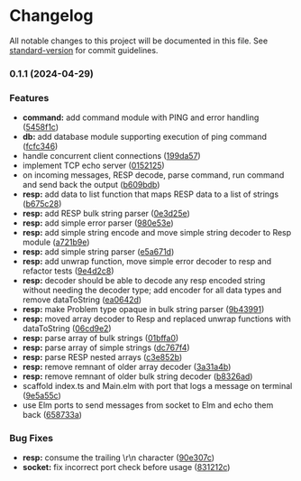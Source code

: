 # Changelog

All notable changes to this project will be documented in this file. See [standard-version](https://github.com/conventional-changelog/standard-version) for commit guidelines.

### 0.1.1 (2024-04-29)


### Features

* **command:** add command module with PING and error handling ([5458f1c](https://github.com/sumanjitsg/redistil/commit/5458f1c4221c989398e2fadf334bc9b19601d0a7))
* **db:** add database module supporting execution of ping command ([fcfc346](https://github.com/sumanjitsg/redistil/commit/fcfc34621522776a94e57e850b7e0fd42da25fa5))
* handle concurrent client connections ([199da57](https://github.com/sumanjitsg/redistil/commit/199da57dfcaeb0abae5ea41a080b88197e1af703))
* implement TCP echo server ([0152125](https://github.com/sumanjitsg/redistil/commit/01521254bc5457853aff9cb22c5b0391804d563b))
* on incoming messages, RESP decode, parse command, run command and send back the output ([b609bdb](https://github.com/sumanjitsg/redistil/commit/b609bdb79436d763fb970e80dc1818e153ed66d1))
* **resp:** add data to list function that maps RESP data to a list of strings ([b675c28](https://github.com/sumanjitsg/redistil/commit/b675c28cf3ceef771d11a3ad179f9f0627a9dada))
* **resp:** add RESP bulk string parser ([0e3d25e](https://github.com/sumanjitsg/redistil/commit/0e3d25eb5b4d398af4876cd9cb49db34b597c64b))
* **resp:** add simple error parser ([980e53e](https://github.com/sumanjitsg/redistil/commit/980e53e31605d8543b7448fc92a4117920767a83))
* **resp:** add simple string encode and move simple string decoder to Resp module ([a721b9e](https://github.com/sumanjitsg/redistil/commit/a721b9e222afa1f1659d0d150da9607329d115e3))
* **resp:** add simple string parser ([e5a671d](https://github.com/sumanjitsg/redistil/commit/e5a671d715b30b5d760c366666a9e4474b9e05fa))
* **resp:** add unwrap function, move simple error decoder to resp and refactor tests ([9e4d2c8](https://github.com/sumanjitsg/redistil/commit/9e4d2c819e8fef8cd4aa82bd53595edee8394ee6))
* **resp:** decoder should be able to decode any resp encoded string without needing the decoder type; add encoder for all data types and remove dataToString ([ea0642d](https://github.com/sumanjitsg/redistil/commit/ea0642dedec9336d88b20cdb81c7ace9583738fb))
* **resp:** make Problem type opaque in bulk string parser ([9b43991](https://github.com/sumanjitsg/redistil/commit/9b43991a4c58a58181407885e2ee014939a90599))
* **resp:** moved array decoder to Resp and replaced unwrap functions with dataToString ([06cd9e2](https://github.com/sumanjitsg/redistil/commit/06cd9e2eb20d50c1e2647ee41c6f995fd8bd28a0))
* **resp:** parse array of bulk strings ([01bffa0](https://github.com/sumanjitsg/redistil/commit/01bffa086a0da173199a71a32bac555af1357f03))
* **resp:** parse array of simple strings ([dc767f4](https://github.com/sumanjitsg/redistil/commit/dc767f4c8ec8344d62f7e3a083c749189aa9aa54))
* **resp:** parse RESP nested arrays ([c3e852b](https://github.com/sumanjitsg/redistil/commit/c3e852b50c6e91209881b12fc24832c9c2afc05c))
* **resp:** remove remnant of older array decoder ([3a31a4b](https://github.com/sumanjitsg/redistil/commit/3a31a4bb2a675ff7a5872e2ed46b4dd601d2085e))
* **resp:** remove remnant of older bulk string decoder ([b8326ad](https://github.com/sumanjitsg/redistil/commit/b8326adc0ac2de77114cf8d00e8f7dcaf6fbdffc))
* scaffold index.ts and Main.elm with port that logs a message on terminal ([9e5a55c](https://github.com/sumanjitsg/redistil/commit/9e5a55c74ef9ebe37e1e8483a247828a6b294a7f))
* use Elm ports to send messages from socket to Elm and echo them back ([658733a](https://github.com/sumanjitsg/redistil/commit/658733afa7329fb9bcf4e4fe055bfb26bc4a22f4))


### Bug Fixes

* **resp:** consume the trailing \r\n character ([90e307c](https://github.com/sumanjitsg/redistil/commit/90e307c66cb980b1113efb6bc8b1cd0c965dad2b))
* **socket:** fix incorrect port check before usage ([831212c](https://github.com/sumanjitsg/redistil/commit/831212cb641ac725cc5558eda9fb33bd68259d81))
